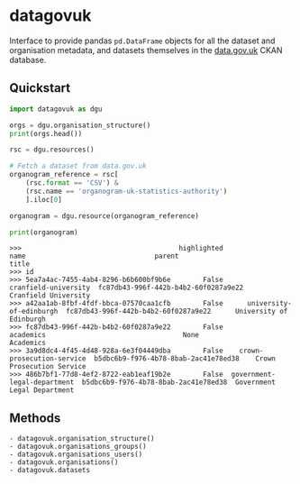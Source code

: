# datagovuk

Interface to provide pandas `pd.DataFrame` objects for all the dataset and 
organisation metadata, and datasets themselves in the [data.gov.uk](https://data.gov.uk/) CKAN database.

## Quickstart

```python
import datagovuk as dgu

orgs = dgu.organisation_structure()
print(orgs.head())

rsc = dgu.resources()

# Fetch a dataset from data.gov.uk
organogram_reference = rsc[
    (rsc.format == 'CSV') &
    (rsc.name == 'organogram-uk-statistics-authority')
    ].iloc[0]

organogram = dgu.resource(organogram_reference)

print(organogram)


```
```
>>>                                       highlighted                         name                                parent                        title
>>> id
>>> 5ea7a4ac-7455-4ab4-8296-b6b600bf9b6e        False         cranfield-university  fc87db43-996f-442b-b4b2-60f0287a9e22         Cranfield University
>>> a42aa1ab-8fbf-4fdf-bbca-07570caa1cfb        False      university-of-edinburgh  fc87db43-996f-442b-b4b2-60f0287a9e22      University of Edinburgh
>>> fc87db43-996f-442b-b4b2-60f0287a9e22        False                    academics                                  None                    Academics
>>> 3a9d8dc4-4f45-4d48-928a-6e3f04449dba        False    crown-prosecution-service  b5dbc6b9-f976-4b78-8bab-2ac41e78ed38    Crown Prosecution Service
>>> 486b7bf1-77d8-4ef2-8722-eab1eaf19b2e        False  government-legal-department  b5dbc6b9-f976-4b78-8bab-2ac41e78ed38  Government Legal Department
```

## Methods

    - datagovuk.organisation_structure()
    - datagovuk.organisations_groups()
    - datagovuk.organisations_users()
    - datagovuk.organisations()
    - datagovuk.datasets
